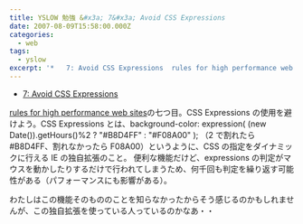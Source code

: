 ```yaml
---
title: YSLOW 勉強 &#x3a; 7&#x3a; Avoid CSS Expressions
date: 2007-08-09T15:58:00.000Z
categories:
  - web
tags:
  - yslow
excerpt: '*   7: Avoid CSS Expressions  rules for high performance web sitesの七つ目。CSS Expressions の使用を避けよう。CSS Expressionsとは、background-color: expression( (new Date()).getHours()&#x25;2 ? "#B8D4FF" : "#F08A00" ); （2で割れたら#B8D4FF、割れなかったらF08A00）というように、CSSの指定をダイナミックに行えるIEの独自拡張のこと。 便利な機能だけど、expressionsの判定がマウスを動かしたりするだけで行われてしまうため、何千回も判定を繰り返す可能性がある（パフォーマンスにも影響がある）。'
---
```


- [7: Avoid CSS Expressions](http://developer.yahoo.com/performance/rules.html#css_expressions)

[rules for high performance web sites](http://developer.yahoo.com/performance/rules.html)の七つ目。CSS Expressions の使用を避けよう。CSS Expressions とは、background-color: expression( (new Date()).getHours()&#x25;2 ? "#B8D4FF" : "#F08A00" ); （2 で割れたら#B8D4FF、割れなかったら F08A00）というように、CSS の指定をダイナミックに行える IE の独自拡張のこと。 便利な機能だけど、expressions の判定がマウスを動かしたりするだけで行われてしまうため、何千回も判定を繰り返す可能性がある（パフォーマンスにも影響がある）。

わたしはこの機能そのもののことを知らなかったからそう感じるのかもしれませんが、この独自拡張を使っている人っているのかなあ・・
